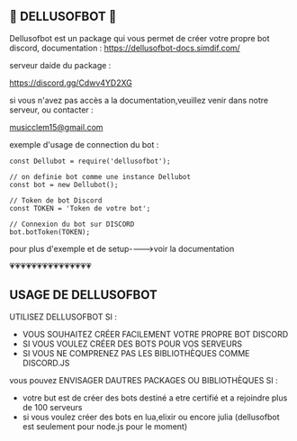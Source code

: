 💜 DELLUSOFBOT 💜
---------------

Dellusofbot est un package qui vous permet de créer votre propre bot discord,
documentation :
https://dellusofbot-docs.simdif.com/

serveur daide du package :

https://discord.gg/Cdwv4YD2XG

si vous n'avez pas accès a la documentation,veuillez venir dans notre serveur,
ou contacter :

musicclem15@gmail.com

exemple d'usage de connection du bot :

```
const Dellubot = require('dellusofbot');

// on definie bot comme une instance Dellubot
const bot = new Dellubot();

// Token de bot Discord
const TOKEN = 'Token de votre bot';

// Connexion du bot sur DISCORD
bot.botToken(TOKEN);
```

pour plus d'exemple et de setup---->voir la documentation 

💗💗💗💗💗💗💗💗💗💗💗💗💗💗💗

USAGE DE DELLUSOFBOT
-------

UTILISEZ DELLUSOFBOT SI :

- VOUS SOUHAITEZ CRÉER FACILEMENT VOTRE PROPRE BOT DISCORD
- SI VOUS VOULEZ CRÉER DES BOTS POUR VOS SERVEURS
- SI VOUS NE COMPRENEZ PAS LES BIBLIOTHÈQUES COMME DISCORD.JS

vous pouvez ENVISAGER DAUTRES PACKAGES OU BIBLIOTHÈQUES SI :

- votre but est de créer des bots destiné a etre certifié et a rejoindre plus de 100 serveurs
- si vous voulez créer des bots en lua,elixir ou encore julia (dellusofbot est seulement pour node.js pour le moment)

